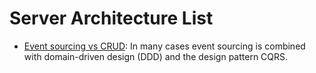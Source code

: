 # Server Architecture List

- [Event sourcing vs CRUD](https://parg.co/U1V): In many cases event sourcing is combined with domain-driven design (DDD) and the design pattern CQRS.
